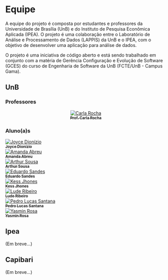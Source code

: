 # Equipe

A equipe do projeto é composta por estudantes e professores da Universidade de Brasília (UnB) e do Instituto de Pesquisa Econômica Aplicada (IPEA). O projeto é uma colaboração entre o Laboratório de Análise e Processamento de Dados (LAPPIS) da UnB e o IPEA, com o objetivo de desenvolver uma aplicação para análise de dados.

O projeto é uma iniciativa de código aberto e está sendo trabalhado em conjunto com a matéria de Gerência Configuração e Evolução de Software (GCES) do curso de Engenharia de Software da UnB (FCTE/UnB - Campus Gama).

## UnB

### Professores

<div align="center">
  <a href="https://carlarocha.org/">
    <img src="https://avatars.githubusercontent.com/RochaCarla" class="profile-pic" alt="Carla Rocha"/><br />
    <sub><b>Prof. Carla Rocha</b></sub>
  </a>
</div>

### Aluno(a)s

<div class="team-grid">
  <div class="team-member">
    <a href="https://github.com/joycejdm">
      <img src="https://avatars.githubusercontent.com/joycejdm" class="profile-pic" alt="Joyce Dionízio"/><br />
      <sub><b>Joyce Dionízio</b></sub>
    </a>
  </div>
  <div class="team-member">
    <a href="https://github.com/Amandaaaaabreu">
      <img src="https://avatars.githubusercontent.com/Amandaaaaabreu" class="profile-pic" alt="Amanda Abreu"/><br />
      <sub><b>Amanda Abreu</b></sub>
    </a>
  </div>
  <div class="team-member">
    <a href="https://github.com/arthurrsousa">
      <img src="https://avatars.githubusercontent.com/arthurrsousa" class="profile-pic" alt="Arthur Sousa"/><br />
      <sub><b>Arthur Sousa</b></sub>
    </a>
  </div>
  <div class="team-member">
    <a href="https://github.com/DiceRunner714">
      <img src="https://avatars.githubusercontent.com/DiceRunner714" class="profile-pic" alt="Eduardo Sandes"/><br />
      <sub><b>Eduardo Sandes</b></sub>
    </a>
  </div>
  <div class="team-member">
    <a href="https://github.com/kessJhones">
      <img src="https://avatars.githubusercontent.com/kessJhones" class="profile-pic" alt="Kess Jhones"/><br />
      <sub><b>Kess Jhones</b></sub>
    </a>
  </div>
  <div class="team-member">
    <a href="https://github.com/luderibeiro">
      <img src="https://avatars.githubusercontent.com/luderibeiro" class="profile-pic" alt="Lude Ribeiro"/><br />
      <sub><b>Lude Ribeiro</b></sub>
    </a>
  </div>
  <div class="team-member">
    <a href="https://github.com/pedrolucas12">
      <img src="https://avatars.githubusercontent.com/pedrolucas12" class="profile-pic" alt="Pedro Lucas Santana"/><br />
      <sub><b>Pedro Lucas Santana</b></sub>
    </a>
  </div>
  <div class="team-member">
    <a href="https://github.com/yaskisoba">
      <img src="https://avatars.githubusercontent.com/yaskisoba" class="profile-pic" alt="Yasmin Rosa"/><br />
      <sub><b>Yasmin Rosa</b></sub>
    </a>
  </div>
</div>

## Ipea

(Em breve...)

## Capibari

(Em breve...)
